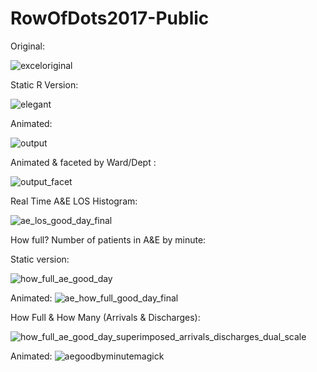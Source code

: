 # RowOfDots2017-Public

Original:

![exceloriginal](https://user-images.githubusercontent.com/3278367/32989949-f5da8c16-cd17-11e7-999c-64044cb3fc5b.jpg)


Static R Version:

![elegant](https://user-images.githubusercontent.com/3278367/32996705-0690b9ca-cd7e-11e7-88ae-b1fee14ffcfa.png)


Animated:

![output](https://user-images.githubusercontent.com/3278367/32996837-2a6ad004-cd80-11e7-9026-c2c00c60da30.gif)


Animated & faceted by Ward/Dept  :

![output_facet](https://user-images.githubusercontent.com/3278367/32989923-7e0d432c-cd17-11e7-8e07-3be15e9ee511.gif)


Real Time A&E LOS Histogram:

![ae_los_good_day_final](https://user-images.githubusercontent.com/3278367/33101203-3e4aa69a-cf0f-11e7-9a81-06ef4847966b.gif)


How full? Number of patients in A&E by minute:

Static version:

![how_full_ae_good_day](https://user-images.githubusercontent.com/3278367/33191593-b7952292-d0b2-11e7-9d6b-e94cb04e6fa6.png)


Animated:
![ae_how_full_good_day_final](https://user-images.githubusercontent.com/3278367/33191526-fec47966-d0b1-11e7-8ee5-3c53aea97f89.gif)

How Full & How Many (Arrivals & Discharges):

![how_full_ae_good_day_superimposed_arrivals_discharges_dual_scale](https://user-images.githubusercontent.com/3278367/33225434-4dd3288c-d16f-11e7-93df-dd87f46e000b.png)

Animated:
![aegoodbyminutemagick](https://user-images.githubusercontent.com/3278367/33246191-909c503a-d309-11e7-82cf-2bea3719dab8.gif)







